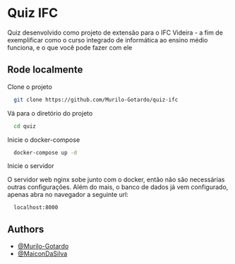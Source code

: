 
# Quiz IFC

Quiz desenvolvido como projeto de extensão para o IFC Videira - a fim de exemplificar como o curso integrado de informática ao ensino médio funciona, e o que você pode fazer com ele


## Rode localmente

Clone o projeto

```bash
  git clone https://github.com/Murilo-Gotardo/quiz-ifc
```

Vá para o diretório do projeto

```bash
  cd quiz
```

Inicie o docker-compose

```bash
  docker-compose up -d
```

Inicie o servidor

O servidor web nginx sobe junto com o docker, então não são necessárias outras configurações. Além do mais, o banco de dados já vem configurado, apenas abra no navegador a seguinte url:

```
  localhost:8000
```

## Authors

- [@Murilo-Gotardo](https://github.com/Murilo-Gotardo)
- [@MaiconDaSilva](https://github.com/maiconda)